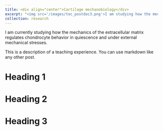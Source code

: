 ```yaml
---
title: <div align="center">Cartilage mechanobiology</div>
excerpt: "<img src='/images/toc_postdoc3.png'>I am studying how the mechanics of the extracellular matrix regulates chondrocyte fate in quiescence and under external mechanical stresses."
collection: research
---
```


I am currently studying how the mechanics of the extracellular matrix regulates chondrocyte behavior in quiescence and under external mechanical stresses. 

This is a description of a teaching experience. You can use markdown like any other post.

Heading 1
======

Heading 2
======

Heading 3
======

